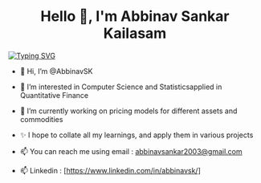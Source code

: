 <h1 align="center">Hello 👋, I'm Abbinav Sankar Kailasam</h1>

[![Typing SVG](https://readme-typing-svg.demolab.com/?lines=Aspiring+Quant;Data+Scientist)](https://git.io/typing-svg)

- 👋 Hi, I’m @AbbinavSK
  
- 👀 I’m interested in Computer Science and Statisticsapplied in Quantitative Finance
  
- 🌱 I’m currently working on pricing models for different assets and commodities
  
- ✨ I hope to collate all my learnings, and apply them in various projects
  
- 📫 You can reach me using email : abbinavsankar2003@gmail.com
  
- 📫 Linkedin : [https://www.linkedin.com/in/abbinavsk/]
